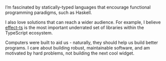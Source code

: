 I’m fascinated by statically-typed languages that encourage functional programming paradigms, such as Haskell.

I also love solutions that can reach a wider audience. For example, I believe [effect-ts](https://github.com/Effect-TS) is the most important underrated set of libraries within the TypeScript ecosystem.

Computers were built to aid us - naturally, they should help us build better programs. I care about building robust, maintainable software, and am motivated by hard problems, not building the next cool widget.

<!---
[![My github stats](https://github-readme-stats.vercel.app/api?username=aniravi24&show_icons=true&count_private=true&hide=prs,issues&theme=tokyonight)](https://github.com/anuraghazra/github-readme-stats)
-->
